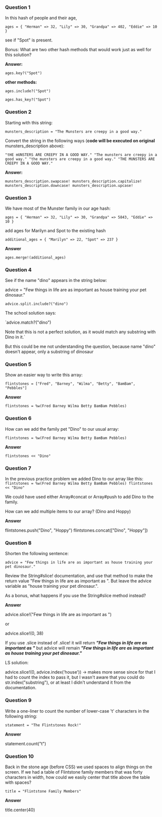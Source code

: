 ### Question 1

In this hash of people and their age,

`
ages = { "Herman" => 32, "Lily" => 30, "Grandpa" => 402, "Eddie" => 10 }
`

see if "Spot" is present.

Bonus: What are two other hash methods that would work just as well for this solution?

**Answer:**

`ages.key?("Spot")`

**other methods:**

`ages.include?("Spot")`

`ages.has_key?("Spot")`

### Question 2

Starting with this string:

`munsters_description = "The Munsters are creepy in a good way."`

Convert the string in the following ways (**code will be executed on original** munsters_description above):

`"tHE mUNSTERS ARE CREEPY IN A GOOD WAY."
"The munsters are creepy in a good way."
"the munsters are creepy in a good way."
"THE MUNSTERS ARE CREEPY IN A GOOD WAY."`

**Answer:**

`munsters_description.swapcase!
munsters_description.capitalize!
munsters_description.downcase!
munsters_description.upcase!`

### Question 3

We have most of the Munster family in our age hash:

`ages = { "Herman" => 32, "Lily" => 30, "Grandpa" => 5843, "Eddie" => 10 }`

add ages for Marilyn and Spot to the existing hash

`additional_ages = { "Marilyn" => 22, "Spot" => 237 }`

**Answer**

`ages.merge!(additional_ages)`

### Question 4
See if the name "dino" appears in the string below:

advice = "Few things in life are as important as house training your pet dinosaur."

`advice.split.include?("dino")`

The school solution says:

`advice.match?("dino")

Note that this is not a perfect solution, as it would match any substring with Dino in it.`

But this could be me not understanding the question, because name "dino" doesn't appear, only a substring of dinosaur 

### Question 5

Show an easier way to write this array:

`flintstones = ["Fred", "Barney", "Wilma", "Betty", "BamBam", "Pebbles"]`

**Answer**

`flintstones = %w(Fred Barney Wilma Betty BamBam Pebbles)`

### Question 6

How can we add the family pet "Dino" to our usual array:

`flintstones = %w(Fred Barney Wilma Betty BamBam Pebbles)`

**Answer**

`flintstones << "Dino"`


### Question 7

In the previous practice problem we added Dino to our array like this:
`
flintstones = %w(Fred Barney Wilma Betty BamBam Pebbles)
flintstones << "Dino"
`

We could have used either Array#concat or Array#push to add Dino to the family.

How can we add multiple items to our array? (Dino and Hoppy)

**Answer**

flintstones.push("Dino", "Hoppy")
flintstones.concat(["Dino", "Hoppy"])

### Question 8
Shorten the following sentence:

`advice = "Few things in life are as important as house training your pet dinosaur."`

Review the String#slice! documentation, and use that method to make the return value "Few things in life are as important as ". But leave the advice variable as "house training your pet dinosaur.".

As a bonus, what happens if you use the String#slice method instead?

**Answer**

advice.slice!("Few things in life are as important as ")

or

advice.slice!(0, 38)

If you use .slice instead of .slice! it will return ***"Few things in life are as important as "*** but advice will remain ***"Few things in life are as important as house training your pet dinosaur."***

LS solution:

advice.slice!(0, advice.index('house')) -> makes more sense since for that I had to count the index to pass it, but I wasn't aware that you could do str.index("substring"), or at least I didn't understand it from the documentation.

### Question 9
Write a one-liner to count the number of lower-case 't' characters in the following string:

`statement = "The Flintstones Rock!"`

**Answer**

statement.count("t")

### Question 10
Back in the stone age (before CSS) we used spaces to align things on the screen. If we had a table of Flintstone family members that was forty characters in width, how could we easily center that title above the table with spaces?

`title = "Flintstone Family Members"`

**Answer**

title.center(40)


